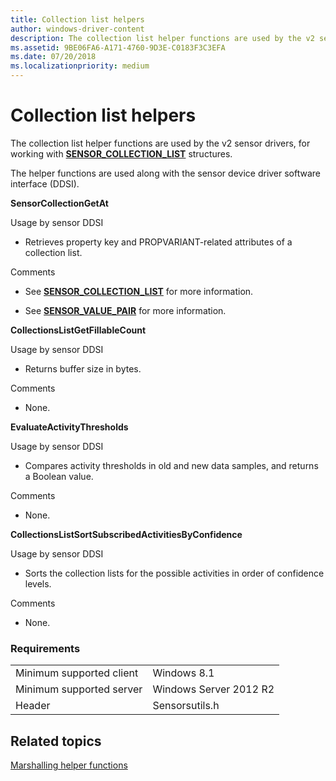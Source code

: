 ```yaml
---
title: Collection list helpers
author: windows-driver-content
description: The collection list helper functions are used by the v2 sensor drivers, for working with SENSOR\_COLLECTION\_LIST structures.
ms.assetid: 9BE06FA6-A171-4760-9D3E-C0183F3C3EFA
ms.date: 07/20/2018
ms.localizationpriority: medium
---
```


# Collection list helpers


The collection list helper functions are used by the v2 sensor drivers, for working with [**SENSOR\_COLLECTION\_LIST**](https://docs.microsoft.com/windows-hardware/drivers/ddi/content/sensorsdef/ns-sensorsdef-sensor_collection_list) structures.

The helper functions are used along with the sensor device driver software interface (DDSI).

**SensorCollectionGetAt**

Usage by sensor DDSI

-   Retrieves property key and PROPVARIANT-related attributes of a collection list.

Comments

-   See [**SENSOR\_COLLECTION\_LIST**](https://docs.microsoft.com/windows-hardware/drivers/ddi/content/sensorsdef/ns-sensorsdef-sensor_collection_list) for more information.

-   See [**SENSOR\_VALUE\_PAIR**](https://docs.microsoft.com/windows-hardware/drivers/ddi/content/sensorsdef/ns-sensorsdef-sensor_value_pair) for more information.

**CollectionsListGetFillableCount**

Usage by sensor DDSI

-   Returns buffer size in bytes.

Comments

-   None.

**EvaluateActivityThresholds**

Usage by sensor DDSI

-   Compares activity thresholds in old and new data samples, and returns a Boolean value.

Comments

-   None.

**CollectionsListSortSubscribedActivitiesByConfidence**

Usage by sensor DDSI

-   Sorts the collection lists for the possible activities in order of confidence levels.

Comments

-   None.

### <span id="Requirements"></span><span id="requirements"></span><span id="REQUIREMENTS"></span>Requirements

|                          |                        |
|--------------------------|------------------------|
| Minimum supported client | Windows 8.1            |
| Minimum supported server | Windows Server 2012 R2 |
| Header                   | Sensorsutils.h         |

 

## Related topics


[Marshalling helper functions](marshalling-helper-functions.md)

 

 






